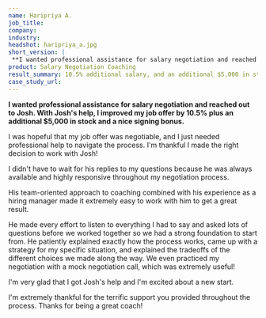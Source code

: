 ```yaml
---
name: Haripriya A.
job_title: 
company: 
industry: 
headshot: haripriya_a.jpg
short_version: |
 **I wanted professional assistance for salary negotiation and reached out to Josh. With Josh's help, I improved my job offer by 10.5% plus an additional $5,000 in stock and a nice signing bonus.**
product: Salary Negotiation Coaching
result_summary: 10.5% additional salary, and an additional $5,000 in stock as well as a nice signing bonus.
case_study_url: 
---
```


**I wanted professional assistance for salary negotiation and reached out to Josh. With Josh's help, I improved my job offer by 10.5% plus an additional $5,000 in stock and a nice signing bonus.**

I was hopeful that my job offer was negotiable, and I just needed professional help to navigate the process. I'm thankful I made the right decision to work with Josh!

I didn't have to wait for his replies to my questions because he was always available and highly responsive throughout my negotiation process.

His team-oriented approach to coaching combined with his experience as a hiring manager made it extremely easy to work with him to get a great result.

He made every effort to listen to everything I had to say and asked lots of questions before we worked together so we had a strong foundation to start from. He patiently explained exactly how the process works, came up with a strategy for my specific situation, and explained the tradeoffs of the different choices we made along the way. We even practiced my negotiation with a mock negotiation call, which was extremely useful!

I'm very glad that I got Josh's help and I'm excited about a new start.

I'm extremely thankful for the terrific support you provided throughout the process. Thanks for being a great coach!